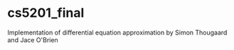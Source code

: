 # cs5201_final
Implementation of differential equation approximation by Simon Thougaard and Jace O'Brien
